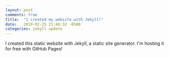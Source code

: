 ```yaml
---
layout: post
comments: true
title:  "I created my website with Jekyll!"
date:   2019-02-25 21:48:32 -0500
categories: jekyll update
---
```


I created this static website with Jekyll, a static site generator. I'm hosting it for free with GitHub Pages!
